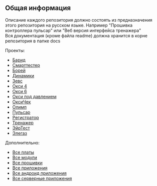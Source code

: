 ## Общая информация
Описание каждого репозитория должно состоять из предназначения этого репозитория на русском языке. Например "Прошивка контроллера пульсар" или "Веб версия интерфейса тренажера" \
Вся документация (кроме файла readme) должна хранится в корне репозитория в папке docs

Проекты:
- [Барид](https://github.com/search?q=topic%3Abarid+org%3ALLCSecondBreath&type=Repositories)
- [Смарттестер](https://github.com/search?q=topic%3Abls+org%3ALLCSecondBreath&type=Repositories)
- [Борей](https://github.com/search?q=topic%3Aborey+org%3ALLCSecondBreath&type=Repositories)
- [Динамики](https://github.com/search?q=topic%3Adynamic+org%3ALLCSecondBreath&type=Repositories)
- [Зевс](https://github.com/search?q=topic%3Azeus+org%3ALLCSecondBreath&type=Repositories)
- [Окси 4](https://github.com/search?q=topic%3Aoxy4+org%3ALLCSecondBreath&type=Repositories)
- [Окси 6](https://github.com/search?q=topic%3Aoxy6+org%3ALLCSecondBreath&type=Repositories)
- [Окси под давлением](https://github.com/search?q=topic%3Aoxypress+org%3ALLCSecondBreath&type=Repositories)
- [ОксиЧек](https://github.com/search?q=topic%3Aoxycheck+org%3ALLCSecondBreath&type=Repositories)
- [Олимп](https://github.com/search?q=topic%3Aolymp+org%3ALLCSecondBreath&type=Repositories)
- [Пульсар](https://github.com/search?q=topic%3Apulsar+org%3ALLCSecondBreath&type=Repositories)
- [Регистратор](https://github.com/search?q=topic%3Aregistrator+org%3ALLCSecondBreath&type=Repositories)
- [Тренажер](https://github.com/search?q=topic%3Acoach+org%3ALLCSecondBreath+fork%3Atrue&type=repositories)
- [ЭйрТест](https://github.com/search?q=topic%3Aairtest+org%3ALLCSecondBreath&type=Repositories)
- [Элегаз](https://github.com/search?q=topic%3Aelegas+org%3ALLCSecondBreath&type=Repositories)

Дополнительно:
- [Все платы](https://github.com/search?q=topic%3Aboards+org%3ALLCSecondBreath&type=Repositories)
- [Все модули](https://github.com/search?q=topic%3Amodule+org%3ALLCSecondBreath&type=Repositories)
- [Все прошивки](https://github.com/search?q=topic%3Afirmware+org%3ALLCSecondBreath&type=Repositories)
- [Все приложения](https://github.com/search?q=topic%3Aapp+org%3ALLCSecondBreath&type=Repositories)
- [Все андроид приложения](https://github.com/search?q=topic%3Aandroid+org%3ALLCSecondBreath&type=Repositories)
- [Все серверные приложения](https://github.com/search?q=topic%3Aserver+org%3ALLCSecondBreath&type=Repositories)
